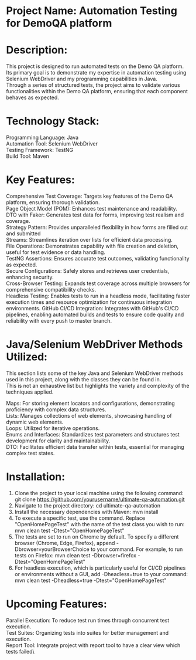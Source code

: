 # Project Name: Automation Testing for DemoQA platform

# Description: 
This project is designed to run automated tests on the Demo QA platform. Its primary goal is to demonstrate my expertise in automation testing using Selenium WebDriver and my programming capabilities in Java. \
Through a series of structured tests, the project aims to validate various functionalities within the Demo QA platform, ensuring that each component behaves as expected.

# Technology Stack:
Programming Language: Java\
Automation Tool: Selenium WebDriver\
Testing Framework: TestNG\
Build Tool: Maven

# Key Features:
Comprehensive Test Coverage: Targets key features of the Demo QA platform, ensuring thorough validation.\
Page Object Model (POM): Enhances test maintenance and readability.\
DTO with Faker: Generates test data for forms, improving test realism and coverage.\
Strategy Pattern: Provides unparalleled flexibility in how forms are filled out and submitted\
Streams: Streamlines iteration over lists for efficient data processing.\
File Operations: Demonstrates capability with file creation and deletion, useful for test evidence or data handling.\
TestNG Assertions: Ensures accurate test outcomes, validating functionality as expected.\
Secure Configurations: Safely stores and retrieves user credentials, enhancing security.\
Cross-Browser Testing: Expands test coverage across multiple browsers for comprehensive compatibility checks.\
Headless Testing: Enables tests to run in a headless mode, facilitating faster execution times and resource optimization for continuous integration environments.
GitHub CI/CD Integration: Integrates with GitHub's CI/CD pipelines, enabling automated builds and tests to ensure code quality and reliability with every push to master branch. 

# Java/Selenium WebDriver Methods Utilized:
This section lists some of the key Java and Selenium WebDriver methods used in this project, along with the classes they can be found in. \
This is not an exhaustive list but highlights the variety and complexity of the techniques applied.

Maps: For storing element locators and configurations, demonstrating proficiency with complex data structures.\
Lists: Manages collections of web elements, showcasing handling of dynamic web elements. \
Loops: Utilized for iterative operations.\
Enums and Interfaces: Standardizes test parameters and structures test development for clarity and maintainability.\
DTO: Facilitates efficient data transfer within tests, essential for managing complex test states.

# Installation:
1. Clone the project to your local machine using the following command: git clone https://github.com/yourusername/ultimate-qa-automation.git
2. Navigate to the project directory: cd ultimate-qa-automation 
3. Install the necessary dependencies with Maven: mvn install 
4. To execute a specific test, use the command. Replace "OpenHomePageTest" with the name of the test class you wish to run: mvn clean test -Dtest="OpenHomePageTest"
5. The tests are set to run on Chrome by default. To specify a different browser (Chrome, Edge, Firefox), append -Dbrowser=yourBrowserChoice to your command. For example, to run tests on Firefox: mvn clean test -Dbrowser=firefox -Dtest="OpenHomePageTest"
6. For headless execution, which is particularly useful for CI/CD pipelines or environments without a GUI, add -Dheadless=true to your command: mvn clean test -Dheadless=true -Dtest="OpenHomePageTest"

# Upcoming Features:
Parallel Execution: To reduce test run times through concurrent test execution.\
Test Suites: Organizing tests into suites for better management and execution.\
Report Tool: Integrate project with report tool to have a clear view which tests failed\